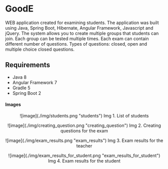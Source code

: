 # GoodE

WEB application created for examining students. The application was built using Java, Spring Boot, Hibernate, Angular Framework, Javascript and jQuery. The system allows you to create multiple groups that students can join. Each group can be tested multiple times. Each exam can contain different number of questions. Types of questions: closed, open and multiple choice closed questions.

## Requirements

 - Java 8
 - Angular Framework 7
 - Gradle 5
 - Spring Boot 2
 
 #### Images
<p align="center">
 ![image](./img/students.png "students")
Img 1. List of students
</p>
<p align="center">
 ![image](./img/creating_question.png "creating_question")
Img 2. Creating questions for the exam
</p>
<p align="center">
 ![image](./img/exam_results.png "exam_results")
Img 3. Exam results for the teacher
</p>
<p align="center">
 ![image](./img/exam_results_for_student.png "exam_results_for_student")
Img 4. Exam results for the student
</p>